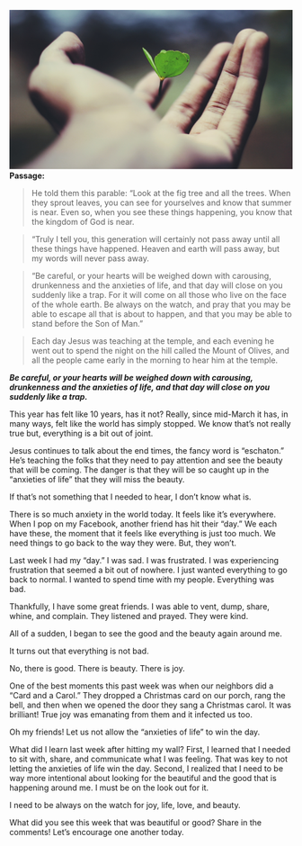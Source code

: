 ![image](/assets/ravi-roshan-_AdUs32i0jc-unsplash.jpg)
**Passage:**

>He told them this parable: “Look at the fig tree and all the trees. When they sprout leaves, you can see for yourselves and know that summer is near. Even so, when you see these things happening, you know that the kingdom of God is near.

>“Truly I tell you, this generation will certainly not pass away until all these things have happened. Heaven and earth will pass away, but my words will never pass away.

>“Be careful, or your hearts will be weighed down with carousing, drunkenness and the anxieties of life, and that day will close on you suddenly like a trap. For it will come on all those who live on the face of the whole earth. Be always on the watch, and pray that you may be able to escape all that is about to happen, and that you may be able to stand before the Son of Man.”

>Each day Jesus was teaching at the temple, and each evening he went out to spend the night on the hill called the Mount of Olives, and all the people came early in the morning to hear him at the temple.

***Be careful, or your hearts will be weighed down with carousing, drunkenness and the anxieties of life, and that day will close on you suddenly like a trap.***

This year has felt like 10 years, has it not? Really, since mid-March it has, in many ways, felt like the world has simply stopped. We know that’s not really true but, everything is a bit out of joint.

Jesus continues to talk about the end times, the fancy word is “eschaton.” He’s teaching the folks that they need to pay attention and see the beauty that will be coming. The danger is that they will be so caught up in the “anxieties of life” that they will miss the beauty.

If that’s not something that I needed to hear, I don’t know what is.

There is so much anxiety in the world today. It feels like it’s everywhere. When I pop on my Facebook, another friend has hit their “day.” We each have these, the moment that it feels like everything is just too much. We need things to go back to the way they were. But, they won’t.

Last week I had my “day.” I was sad. I was frustrated. I was experiencing frustration that seemed a bit out of nowhere. I just wanted everything to go back to normal. I wanted to spend time with my people. Everything was bad.

Thankfully, I have some great friends. I was able to vent, dump, share, whine, and complain. They listened and prayed. They were kind.

All of a sudden, I began to see the good and the beauty again around me.

It turns out that everything is not bad.

No, there is good. There is beauty. There is joy.

One of the best moments this past week was when our neighbors did a “Card and a Carol.” They dropped a Christmas card on our porch, rang the bell, and then when we opened the door they sang a Christmas carol. It was brilliant! True joy was emanating from them and it infected us too.

Oh my friends! Let us not allow the “anxieties of life” to win the day.

What did I learn last week after hitting my wall? First, I learned that I needed to sit with, share, and communicate what I was feeling. That was key to not letting the anxieties of life win the day. Second, I realized that I need to be way more intentional about looking for the beautiful and the good that is happening around me. I must be on the look out for it.

I need to be always on the watch for joy, life, love, and beauty.

What did you see this week that was beautiful or good? Share in the comments! Let’s encourage one another today.
